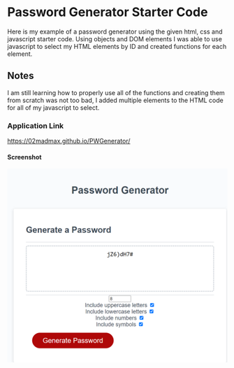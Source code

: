 # Password Generator Starter Code
Here is my example of a password generator using the given html, css and javascript starter code.
Using objects and DOM elements I was able to use javascript to select my HTML elements by ID and created functions for each element.

## Notes
I am still learning how to properly use all of the functions and creating them from scratch was not too bad, I added multiple elements to the HTML code for all of my javascript to select.

### Application Link
https://02madmax.github.io/PWGenerator/

#### Screenshot

![](/Develop/photos/pwgenerator-screenshot.png)